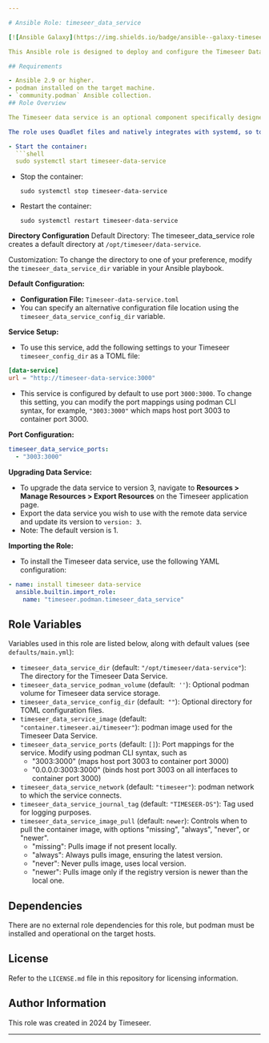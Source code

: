 ```yaml
---

# Ansible Role: timeseer_data_service

[![Ansible Galaxy](https://img.shields.io/badge/ansible--galaxy-timeseer_data_service-yellow.svg)](https://galaxy.ansible.com/ui/namespaces/timeseer/)

This Ansible role is designed to deploy and configure the Timeseer Data Service in a podman environment. It handles tasks such as setting up the necessary storage directories, configuring podman volumes, managing podman containers for the Timeseer Data Service, and optionally configuring the service via TOML files.

## Requirements

- Ansible 2.9 or higher.
- podman installed on the target machine.
- `community.podman` Ansible collection.
## Role Overview

The Timeseer data service is an optional component specifically designed to enhance performance for data services in fleet scenarios. This service operates independently and has its own dedicated configuration file.

The role uses Quadlet files and natively integrates with systemd, so to start, stop, or restart the container, you will need to use `systemctl` commands. Here are the commands:

- Start the container:
  ```shell
  sudo systemctl start timeseer-data-service
  ```

- Stop the container:
  ```shell
  sudo systemctl stop timeseer-data-service
  ```

- Restart the container:
  ```shell
  sudo systemctl restart timeseer-data-service
  ```


**Directory Configuration**
Default Directory: The timeseer_data_service role creates a default directory at `/opt/timeseer/data-service`.

Customization: To change the directory to one of your preference, modify the `timeseer_data_service_dir` variable in your Ansible playbook.

**Default Configuration:**
- **Configuration File:** `Timeseer-data-service.toml`
- You can specify an alternative configuration file location using the `timeseer_data_service_config_dir` variable.

**Service Setup:**
- To use this service, add the following settings to your Timeseer `timeseer_config_dir` as a  TOML file:
```toml
[data-service]
url = "http://timeseer-data-service:3000"
```
- This service is configured by default to use port `3000:3000`. To change this setting, you can modify the port mappings using podman CLI syntax, for example, `"3003:3000"` which maps host port 3003 to container port 3000.

**Port Configuration:**
```yaml
timeseer_data_service_ports:
  - "3003:3000"
```

**Upgrading Data Service:**
- To upgrade the data service to version 3, navigate to **Resources > Manage Resources > Export Resources** on the Timeseer application page.
- Export the data service you wish to use with the remote data service and update its version to `version: 3`.
- Note: The default version is 1.

**Importing the Role:**
- To install the Timeseer data service, use the following YAML configuration:
```yaml
- name: install timeseer data-service
  ansible.builtin.import_role:
    name: "timeseer.podman.timeseer_data_service"
```
## Role Variables

Variables used in this role are listed below, along with default values (see `defaults/main.yml`):

- `timeseer_data_service_dir` (default: `"/opt/timeseer/data-service"`): The directory for the Timeseer Data Service.
- `timeseer_data_service_podman_volume` (default:` ''`): Optional podman volume for Timeseer data service storage.
- `timeseer_data_service_config_dir` (default:` ""`): Optional directory for TOML configuration files.
- `timeseer_data_service_image` (default: `"container.timeseer.ai/timeseer"`): podman image used for the Timeseer Data Service.
- `timeseer_data_service_ports` (default: `[]`): Port mappings for the service. Modify using podman CLI syntax, such as
     - "3003:3000" (maps host port 3003 to container port 3000)
     - "0.0.0.0:3003:3000" (binds host port 3003 on all interfaces to container port 3000)
- `timeseer_data_service_network` (default: `"timeseer"`): podman network to which the service connects.
- `timeseer_data_service_journal_tag` (default: `"TIMESEER-DS"`): Tag used for logging purposes.
- `timeseer_data_service_image_pull` (default: `newer`): Controls when to pull the container image, with options "missing", "always", "never", or "newer". 
  - "missing": Pulls image if not present locally.
  - "always": Always pulls image, ensuring the latest version.
  - "never": Never pulls image, uses local version.
  - "newer": Pulls image only if the registry version is newer than the local one.

## Dependencies

There are no external role dependencies for this role, but podman must be installed and operational on the target hosts.

## License

Refer to the `LICENSE.md` file in this repository for licensing information.

## Author Information

This role was created in 2024 by Timeseer.

---
```


